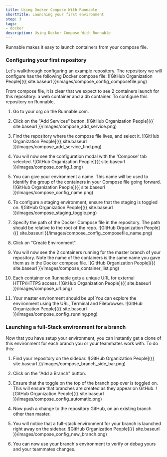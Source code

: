 ```yaml
---
title: Using Docker Compose With Runnable
shortTitle: Launching your first environment
step: 3
tags:
- docker
description: Using Docker Compose With Runnable
---
```



Runnable makes it easy to launch containers from your compose file. 

### Configuring your first repository


Let's walkthrough configuring an example repository. The repository we will configure has the following Docker compose file:
  ![GitHub Organization People]({{ site.baseurl }}/images/compose_config_composefile.png)

From compose file, it is clear that we expect to see 2 containers launch for this repository: a web container and a db container. To configure this repository on Runnable,

1. Go to your org on the Runnable.com.

2. Click on the "Add Services" button.
  ![GitHub Organization People]({{ site.baseurl }}/images/compose_add_service.png)

3. Find the repository where the compose file lives, and select it.
  ![GitHub Organization People]({{ site.baseurl }}/images/compose_add_service_find.png)

4. You will now see the configuration modal with the 'Compose' tab selected.
  ![GitHub Organization People]({{ site.baseurl }}/images/compose_config_1.png)

5. You can give your environment a name. This name will be used to identify the group of the containers in your Compose file going forward.
  ![GitHub Organization People]({{ site.baseurl }}/images/compose_config_name.png)

6. To configure a staging environment, ensure that the staging is toggled on.
  ![GitHub Organization People]({{ site.baseurl }}/images/compose_staging_toggle.png)

7. Specify the path of the Docker Compose file in the repository. The path should be relative to the root of the repo.
  ![GitHub Organization People]({{ site.baseurl }}/images/compose_config_composefile_name.png)


8. Click on "Create Environment".

9. You will now see the 2 containers running for the master branch of your repository. Note the name of the containers is the same name you gave them as in the Docker compose file.
  ![GitHub Organization People]({{ site.baseurl }}/images/compose_container_list.png)

10. Each container on Runnable gets a unique URL for external HTTP/HTTPS access.
  ![GitHub Organization People]({{ site.baseurl }}/images/compose_url.png)

11. Your master environment should be up! You can explore the environment using the URL, Terminal and Filebrowser.
  ![GitHub Organization People]({{ site.baseurl }}/images/compose_config_running.png)

###  Launching a full-Stack environment for a branch

Now that you have setup your environment, you can instantly get a clone of this environment for each branch you or your teammates work with. To do this:

1. Find your repository on the sidebar.
  ![GitHub Organization People]({{ site.baseurl }}/images/compose_branch_side_bar.png)

2. Click on the "Add a Branch" button.

3. Ensure that the toggle on the top of the branch pop over is toggled on. This will ensure that branches are created as they appear on GitHub.
  ![GitHub Organization People]({{ site.baseurl }}/images/compose_config_automatic.png)

4. Now push a change to the repository GitHub, on an existing branch other than master.

5. You will notice that a full-stack environment for your branch is launched right away on the sidebar.
  ![GitHub Organization People]({{ site.baseurl }}/images/compose_config_new_branch.png)

6. You can now use your branch's environment to verify or debug yours and your teammates changes.


